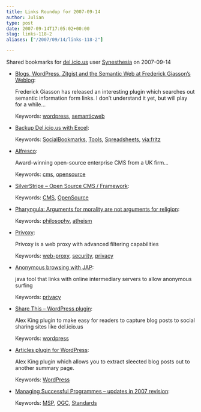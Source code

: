 ```yaml
---
title: Links Roundup for 2007-09-14
author: Julian
type: post
date: 2007-09-14T17:05:02+00:00
slug: links-118-2 
aliases: ["/2007/09/14/links-118-2"]

---
```

Shared bookmarks for [del.icio.us][1] user  [Synesthesia][2] on 2007-09-14

  * [Blogs, WordPress, Zitgist and the Semantic Web at Frederick Giasson’s Weblog][3]:
  
    Frederick Giasson has released an interesting plugin which searches out semantic information form links. I don&#8217;t understand it yet, but will play for a while&#8230;
  
    Keywords: [wordpress][4], [semanticweb][5]
  * [Backup Del.icio.us with Excel][6]:
  
    Keywords: [SocialBookmarks][7], [Tools][8], [Spreadsheets][9], [via:fritz][10]
  * [Alfresco][11]:
  
    Award-winning open-source enterprise CMS from a UK firm&#8230;
  
    Keywords: [cms][12], [opensource][13]
  * [SilverStripe &#8211; Open Source CMS / Framework][14]:
  
    Keywords: [CMS][15], [OpenSource][16]
  * [Pharyngula: Arguments for morality are not arguments for religion][17]:
  
    Keywords: [philosophy][18], [atheism][19]
  * [Privoxy][20]:
  
    Privoxy is a web proxy with advanced filtering capabilities
  
    Keywords: [web-proxy][21], [security][22], [privacy][23]
  * [Anonymous browsing with JAP][24]:
  
    java tool that links with online intermediary servers to allow anonymous surfing
  
    Keywords: [privacy][23]
  * [Share This &#8211; WordPress plugin][25]:
  
    Alex King plugin to make easy for readers to capture blog posts to social sharing sites like del.icio.us
  
    Keywords: [wordpress][4]
  * [Articles plugin for WordPress][26]:
  
    Alex King plugin which allows you to extract sleected blog posts out to another summary page.
  
    Keywords: [WordPress][27]
  * [Managing Successful Programmes &#8211; updates in 2007 revision][28]:
  
    Keywords: [MSP][29], [OGC][30], [Standards][31]

 [1]: https://del.icio.us/
 [2]: https://del.icio.us/synesthesia
 [3]: https://fgiasson.com/blog/index.php/2007/09/01/blogs-wordpress-zitgist-and-the-semantic-web "https://fgiasson.com/blog/index.php/2007/09/01/blogs-wordpress-zitgist-and-the-semantic-web"
 [4]: https://del.icio.us/synesthesia/wordpress
 [5]: https://del.icio.us/synesthesia/semanticweb
 [6]: https://www.automateexcel.com/index.php/2005/02/13/backup_del_icio_us_with_excel "https://www.automateexcel.com/index.php/2005/02/13/backup_del_icio_us_with_excel"
 [7]: https://del.icio.us/synesthesia/SocialBookmarks
 [8]: https://del.icio.us/synesthesia/Tools
 [9]: https://del.icio.us/synesthesia/Spreadsheets
 [10]: https://del.icio.us/synesthesia/via:fritz
 [11]: https://www.alfresco.com/ "https://www.alfresco.com/"
 [12]: https://del.icio.us/synesthesia/cms
 [13]: https://del.icio.us/synesthesia/opensource
 [14]: https://www.silverstripe.com/ "https://www.silverstripe.com/"
 [15]: https://del.icio.us/synesthesia/CMS
 [16]: https://del.icio.us/synesthesia/OpenSource
 [17]: https://scienceblogs.com/pharyngula/2007/09/arguments_for_morality_are_not.php "https://scienceblogs.com/pharyngula/2007/09/arguments_for_morality_are_not.php"
 [18]: https://del.icio.us/synesthesia/philosophy
 [19]: https://del.icio.us/synesthesia/atheism
 [20]: https://www.privoxy.org/ "https://www.privoxy.org/"
 [21]: https://del.icio.us/synesthesia/web-proxy
 [22]: https://del.icio.us/synesthesia/security
 [23]: https://del.icio.us/synesthesia/privacy
 [24]: https://www.linux.com/feature/118919 "https://www.linux.com/feature/118919"
 [25]: https://alexking.org/projects/wordpress/readme?project=share-this "https://alexking.org/projects/wordpress/readme?project=share-this"
 [26]: https://alexking.org/projects/wordpress/readme?project=articles "https://alexking.org/projects/wordpress/readme?project=articles"
 [27]: https://del.icio.us/synesthesia/Wordpress
 [28]: https://www.ogc.gov.uk/documents/ManagingSuccessfulProgrammes.pdf "https://www.ogc.gov.uk/documents/ManagingSuccessfulProgrammes.pdf"
 [29]: https://del.icio.us/synesthesia/MSP
 [30]: https://del.icio.us/synesthesia/OGC
 [31]: https://del.icio.us/synesthesia/Standards